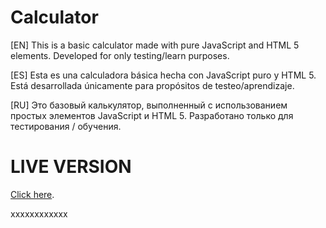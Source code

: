 # Calculator

[EN] This is a basic calculator made with pure JavaScript and HTML 5 elements. Developed for only testing/learn purposes.

[ES] Esta es una calculadora básica hecha con JavaScript puro y HTML 5. Está desarrollada únicamente para propósitos de testeo/aprendizaje.

[RU] Это базовый калькулятор, выполненный с использованием простых элементов JavaScript и HTML 5. Разработано только для тестирования / обучения.


# LIVE VERSION

[Click here](https://rodolfothiede.me/calculator/).


xxxxxxxxxxxx
